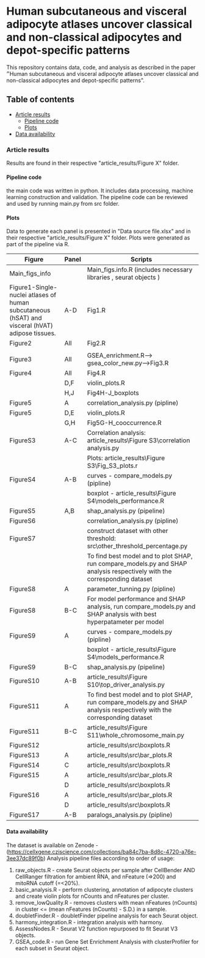 # Human subcutaneous and visceral adipocyte atlases uncover classical and non-classical adipocytes and depot-specific patterns

This repository contains data, code, and analysis as described in the paper ״Human subcutaneous and visceral adipocyte atlases uncover classical and non-classical adipocytes and depot-specific patterns".

## Table of contents
* [Article results](#article-results) 
    * [Pipeline code](#pipeline-code)
    * [Plots](#plots)
* [Data availability](#Data-availability)

### Article results
Results are found in their respective "article_results/Figure X" folder.

#### Pipeline code
the main code was written in python. It includes data processing, machine learning construction and validation. 
The pipeline code can be reviewed and used by running main.py from src folder.

#### Plots
Data to generate each panel is presented in "Data source file.xlsx" and in their respective "article_results/Figure X" folder.
Plots were generated as part of the pipeline via R.

| Figure    | Panel | Scripts                                                                                                                   |
|---------- |-------|------------------------------------------------------------------------------------------------------------------------- |
|Main_figs_info| | Main_figs.info.R (includes necessary libraries , seurat objects )                                                                                                               
| Figure1-Single-nuclei atlases of human subcutaneous (hSAT) and visceral (hVAT) adipose tissues.   | A-D   | Fig1.R                                                                                                                   |
| Figure2   | All   | Fig2.R                                                                                              |
                                                                                                   |
| Figure3   |    All| GSEA_enrichment.R--> gsea_color_new.py-->Fig3.R                                                                                        |
| Figure4   |   All  | Fig4.R                                                                                        |
|           | D,F   | violin_plots.R                                                                                                           |
|           | H,J   | Fig4H-J_boxplots                                                                                                         |
| Figure5   | A     | correlation_analysis.py (pipline)                                                                                        |
| Figure5   | D,E   | violin_plots.R                                                                                                           |
|           | G,H   | Fig5G-H_cooccurrence.R                                                                                                   |
| FigureS3  | A-C   | Correlation analysis: article_results\Figure S3\correlation analysis.py                                                  |
|           |       | Plots: article_results\Figure S3\Fig_S3_plots.r                                                                          |
| FigureS4  | A-B   | curves - compare_models.py (pipline)                                                                                     |
|           |       | boxplot - article_results\Figure S4\models_performance.R                                                                 |
| FigureS5  | A,B   | shap_analysis.py (pipeline)                                                                                              |
| FigureS6  |       | correlation_analysis.py (pipline)                                                                                        |   
| FigureS7  |       | construct dataset with other threshold: src\other_threshold_percentage.py                                                |  
|           |       | To find best model and to plot SHAP, run compare_models.py and SHAP analysis respectively with the corresponding dataset | 
| FigureS8  | A     | parameter_tunning.py (pipline)                                                                                           |
| FigureS8  | B-C   | For model performance and SHAP analysis, run compare_models.py and SHAP analysis with best hyperpatameter per model      |
| FigureS9  | A     | curves - compare_models.py (pipline)                                                                                     |
|           |       | boxplot - article_results\Figure S4\models_performance.R                                                                 |
| FigureS9  | B-C   | shap_analysis.py (pipeline)                                                                                              |
| FigureS10 | A-B   | article_results\Figure S10\top_driver_analysis.py                                                                        |
| FigureS11 | A     | To find best model and to plot SHAP, run compare_models.py and SHAP analysis respectively with the corresponding dataset | 
| FigureS11 | B-C   | article_results\Figure S11\whole_chromosome_main.py                                                                      |
| FigureS12 |       | article_results\src\boxplots.R                                                                                           |
| FigureS13 | A     | article_results\src\bar_plots.R                                                                                          |
| FigureS14 | C     | article_results\src\boxplots.R                                                                                           |
| FigureS15 | A     | article_results\src\bar_plots.R                                                                                          |
|           | D     | article_results\src\boxplots.R                                                                                           |
| FigureS16 | A     | article_results\src\bar_plots.R                                                                                          |
|           | D     | article_results\src\boxplots.R                                                                                           |
| FigureS17 | A-B   | paralogs_analysis.py (pipline)         


#### Data availability
The dataset is available on Zenode - (https://cellxgene.cziscience.com/collections/ba84c7ba-8d8c-4720-a76e-3ee37dc89f0b)
Analysis pipeline files according to order of usage:
1. raw_objects.R - create Seurat objects per sample after CellBender AND CellRanger filtration for ambient RNA, and nFeature (=>200) and mitoRNA cutoff (=<20%). 
2. basic_analysis.R - perform clustering, annotation of adipocyte clusters and create violin plots for nCounts and nFeatures per cluster.
3. remove_lowQuality.R - removes clusters with mean nFeatures (nCounts) in cluster <= (mean nFeatures (nCounts) - S.D.) in a sample.
4. doubletFinder.R - doubletFinder pipeline analysis for each Seurat object.
5. harmony_integration.R - integration analysis with harmony.
6. AssessNodes.R - Seurat V2 function repurposed to fit Seurat V3 objects.
7. GSEA_code.R - run Gene Set Enrichment Analysis with clusterProfiler for each subset in Seurat object.
